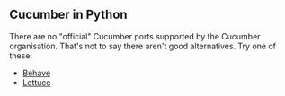 ## Cucumber in Python

There are no "official" Cucumber ports supported by the Cucumber organisation.
That's not to say there aren't good alternatives. Try one of these:

* [Behave](http://pythonhosted.org/behave/)
* [Lettuce](http://lettuce.it/)
